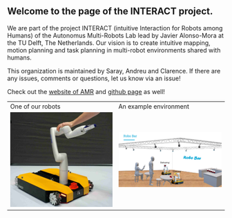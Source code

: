 ## Welcome to the page of the INTERACT project.

We are part of the project INTERACT (intuitive Interaction for Robots among Humans) of the Autonomus Multi-Robots Lab lead by Javier Alonso-Mora at the TU Delft, The Netherlands.
Our vision is to create intuitive mapping, motion planning and task planning in multi-robot environments shared with humans. 


This organization is maintained by Saray, Andreu and Clarence. 
If there are any issues, comments or questions, let us know via an issue!

Check out the [website of AMR](https://autonomousrobots.nl/) and [github page](https://github.com/tud-amr) as well!

<table>
 <tr>
  <td> One of our robots </td>
  <td> An example environment </td>
 </tr>
 <tr>
  <td> <img src="/profile/dinova.jpg" width="250"/> </td>  
  <td> <img src="/profile/robot_bar.png" width="250"/> </td>
 </tr>
</table>




<!--

**Here are some ideas to get you started:**

🙋‍♀️ A short introduction - what is your organization all about?
🌈 Contribution guidelines - how can the community get involved?
👩‍💻 Useful resources - where can the community find your docs? Is there anything else the community should know?
🍿 Fun facts - what does your team eat for breakfast?
🧙 Remember, you can do mighty things with the power of [Markdown](https://docs.github.com/github/writing-on-github/getting-started-with-writing-and-formatting-on-github/basic-writing-and-formatting-syntax)
-->
